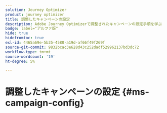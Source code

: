 ```yaml
---
solution: Journey Optimizer
product: journey optimizer
title: 調整したキャンペーンの設定
description: Adobe Journey Optimizerで調整されたキャンペーンの設定手順を学ぶ
badge: label="アルファ版"
hide: true
hidefromtoc: true
exl-id: 4465a69e-5b35-4580-a19d-af66f49f269f
source-git-commit: 9832bcac3e628d43c252dadf529962137bd3dc72
workflow-type: tm+mt
source-wordcount: '19'
ht-degree: 5%

---
```


# 調整したキャンペーンの設定 {#ms-campaign-config}
